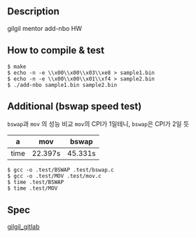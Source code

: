 ## Description
gilgil mentor add-nbo HW

## How to compile & test
```
$ make
$ echo -n -e \\x00\\x00\\x03\\xe8 > sample1.bin
$ echo -n -e \\x00\\x00\\x01\\xf4 > sample2.bin
$ ./add-nbo sample1.bin sample2.bin
```

## Additional (bswap speed test)
`bswap`과 `mov` 의 성능 비교
`mov`의 CPI가 1일테니, `bswap`은 CPI가 2일 듯

|a|mov|bswap|
|-|-|-|
|time|22.397s|45.331s| 

```
$ gcc -o .test/BSWAP .test/bswap.c
$ gcc -o .test/MOV .test/mov.c
$ time .test/BSWAP
$ time .test/MOV
```

## Spec
[gilgil_gitlab](https://gitlab.com/gilgil/sns/-/wikis/byte-order/report)
